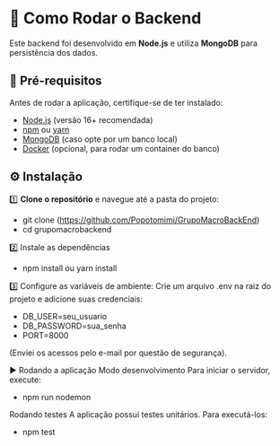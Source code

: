 # 🚀 Como Rodar o Backend

Este backend foi desenvolvido em **Node.js** e utiliza **MongoDB** para persistência dos dados.  

## 📌 **Pré-requisitos**
Antes de rodar a aplicação, certifique-se de ter instalado:
- [Node.js](https://nodejs.org/) (versão 16+ recomendada)
- [npm](https://www.npmjs.com/) ou [yarn](https://yarnpkg.com/)
- [MongoDB](https://www.mongodb.com/) (caso opte por um banco local)
- [Docker](https://www.docker.com/) (opcional, para rodar um container do banco)

## ⚙️ **Instalação**
1️⃣ **Clone o repositório** e navegue até a pasta do projeto:
- git clone (https://github.com/Popotomimi/GrupoMacroBackEnd)
- cd grupomacrobackend

2️⃣ Instale as dependências

- npm install ou yarn install

3️⃣ Configure as variáveis de ambiente: Crie um arquivo .env na raiz do projeto e adicione suas credenciais:

- DB_USER=seu_usuario
- DB_PASSWORD=sua_senha
- PORT=8000

(Enviei os acessos pelo e-mail por questão de segurança).

▶️ Rodando a aplicação
Modo desenvolvimento
Para iniciar o servidor, execute:

- npm run nodemon

Rodando testes
A aplicação possui testes unitários. Para executá-los:

- npm test
